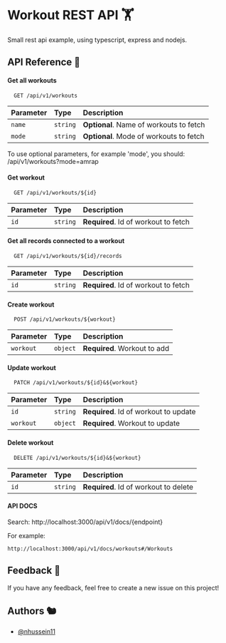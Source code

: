 # Workout REST API :weight_lifting:

Small rest api example, using typescript, express and nodejs.

## API Reference :bicyclist:

#### Get all workouts

```http
  GET /api/v1/workouts
```

| Parameter | Type     | Description                       |
| :-------- | :------- | :-------------------------------- |
| `name`      | `string` | **Optional**. Name of workouts to fetch |
| `mode`      | `string` | **Optional**. Mode of workouts to fetch |

To use optional parameters, for example 'mode', you should: /api/v1/workouts?mode=amrap

#### Get workout

```http
  GET /api/v1/workouts/${id}
```

| Parameter | Type     | Description                       |
| :-------- | :------- | :-------------------------------- |
| `id`      | `string` | **Required**. Id of workout to fetch |

#### Get all records connected to a workout

```http
  GET /api/v1/workouts/${id}/records
```

| Parameter | Type     | Description                       |
| :-------- | :------- | :-------------------------------- |
| `id`      | `string` | **Required**. Id of workout to fetch |

#### Create workout

```http
  POST /api/v1/workouts/${workout}
```

| Parameter | Type     | Description                       |
| :-------- | :------- | :-------------------------------- |
| `workout`      | `object` | **Required**. Workout to add |


#### Update workout

```http
  PATCH /api/v1/workouts/${id}&${workout}
```

| Parameter | Type     | Description                       |
| :-------- | :------- | :-------------------------------- |
| `id`      | `string` | **Required**. Id of workout to update |
| `workout`      | `object` | **Required**. Workout to update |

#### Delete workout

```http
  DELETE /api/v1/workouts/${id}&${workout}
```

| Parameter | Type     | Description                       |
| :-------- | :------- | :-------------------------------- |
| `id`      | `string` | **Required**. Id of workout to delete |


#### API DOCS
Search: http://localhost:3000/api/v1/docs/{endpoint}

For example: 
```
http://localhost:3000/api/v1/docs/workouts#/Workouts
```
## Feedback :rocket:

If you have any feedback, feel free to create a new issue on this project! 


## Authors :chipmunk:

- [@nhussein11](https://www.github.com/nhussein11)
